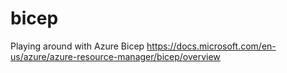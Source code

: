 # bicep
Playing around with Azure Bicep 
https://docs.microsoft.com/en-us/azure/azure-resource-manager/bicep/overview
